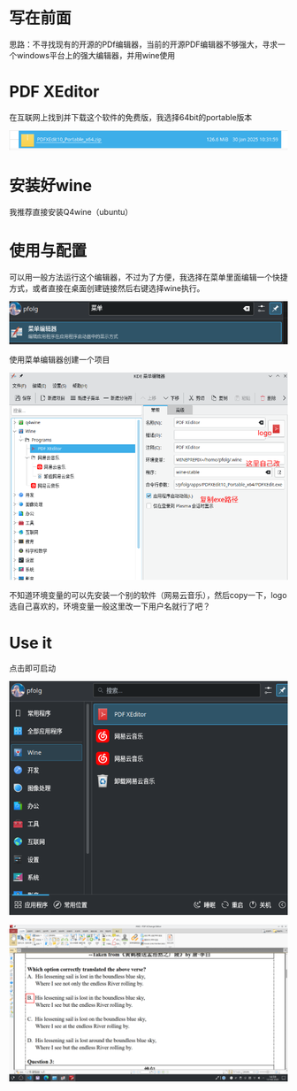 # 写在前面

思路：不寻找现有的开源的PDf编辑器，当前的开源PDF编辑器不够强大，寻求一个windows平台上的强大编辑器，并用wine使用

# PDF XEditor

在互联网上找到并下载这个软件的免费版，我选择64bit的portable版本

![alt text](image.png)

# 安装好wine

我推荐直接安装Q4wine（ubuntu）

# 使用与配置

可以用一般方法运行这个编辑器，不过为了方便，我选择在菜单里面编辑一个快捷方式，或者直接在桌面创建链接然后右键选择wine执行。

![alt text](image-1.png)

使用菜单编辑器创建一个项目

![alt text](image-2.png)

不知道环境变量的可以先安装一个别的软件（网易云音乐），然后copy一下，logo选自己喜欢的，环境变量一般这里改一下用户名就行了吧？

# Use it

点击即可启动

![alt text](image-3.png)

![alt text](image-4.png)